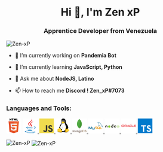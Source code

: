 <h1 align="center">Hi 👋, I'm Zen xP</h1>
<h3 align="center">Apprentice Developer from Venezuela</h3>

<p align="left"> <img src="https://komarev.com/ghpvc/?username=Zen-xP&label=Profile%20views&color=6a9d26&style=flat" alt="Zen-xP" /> </p>

- 🔭 I’m currently working on **Pandemia Bot**

- 🌱 I’m currently learning **JavaScript, Python**

- 💬 Ask me about **NodeJS, Latino**

- 📫 How to reach me **Discord ! Zen_xP#7073**


<h3 align="left">Languages and Tools:</h3>
<p align="left"> <img src="https://raw.githubusercontent.com/devicons/devicon/master/icons/html5/html5-original-wordmark.svg" alt="html5" width="40" height="40"/> </a> <a href="https://www.java.com" target="_blank"> <img src="https://raw.githubusercontent.com/devicons/devicon/master/icons/java/java-original.svg" alt="java" width="40" height="40"/> </a> <a href="https://developer.mozilla.org/en-US/docs/Web/JavaScript" target="_blank"> <img src="https://raw.githubusercontent.com/devicons/devicon/master/icons/javascript/javascript-original.svg" alt="javascript" width="40" height="40"/> </a> <a href="https://www.linux.org/" target="_blank"> <img src="https://raw.githubusercontent.com/devicons/devicon/master/icons/linux/linux-original.svg" alt="linux" width="40" height="40"/> </a> <a href="https://www.mongodb.com/" target="_blank"> <img src="https://raw.githubusercontent.com/devicons/devicon/master/icons/mongodb/mongodb-original-wordmark.svg" alt="mongodb" width="40" height="40"/> </a> <a href="https://www.mysql.com/" target="_blank"> <img src="https://raw.githubusercontent.com/devicons/devicon/master/icons/mysql/mysql-original-wordmark.svg" alt="mysql" width="40" height="40"/> </a> <a href="https://nodejs.org" target="_blank"> <img src="https://raw.githubusercontent.com/devicons/devicon/master/icons/nodejs/nodejs-original-wordmark.svg" alt="nodejs" width="40" height="40"/> </a> <a href="https://www.oracle.com/" target="_blank"> <img src="https://raw.githubusercontent.com/devicons/devicon/master/icons/oracle/oracle-original.svg" alt="oracle" width="40" height="40"/> </a> <a href="https://www.typescriptlang.org/" target="_blank"> <img src="https://raw.githubusercontent.com/devicons/devicon/master/icons/typescript/typescript-original.svg" alt="typescript" width="40" height="40"/> </a> </p>

<p><img align="left" src="https://github-readme-stats.vercel.app/api/top-langs?username=Zen-xP&show_icons=true&theme=dark&locale=en&layout=compact" alt="Zen-xP" /></p>

<p>&nbsp;<img align="center" src="https://github-readme-stats.vercel.app/api?username=Zen-xP&show_icons=true&theme=dark&locale=en" alt="Zen-xP" /></p>
